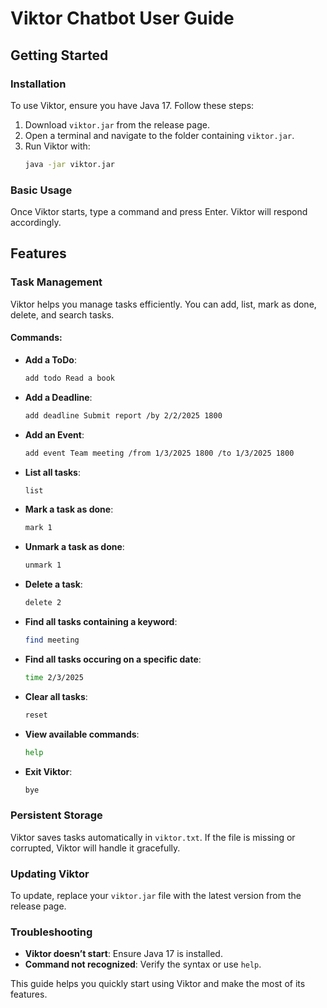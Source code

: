 # Viktor Chatbot User Guide

## Getting Started
### Installation
To use Viktor, ensure you have Java 17. Follow these steps:
1. Download `viktor.jar` from the release page.
2. Open a terminal and navigate to the folder containing `viktor.jar`.
3. Run Viktor with:
   ```sh
   java -jar viktor.jar
   ```

### Basic Usage
Once Viktor starts, type a command and press Enter. Viktor will respond accordingly.

## Features
### Task Management
Viktor helps you manage tasks efficiently. You can add, list, mark as done, delete, and search tasks.

#### Commands:
- **Add a ToDo**:
  ```sh
  add todo Read a book
  ```
- **Add a Deadline**:
  ```sh
  add deadline Submit report /by 2/2/2025 1800
  ```
- **Add an Event**:
  ```sh
  add event Team meeting /from 1/3/2025 1800 /to 1/3/2025 1800
  ```
- **List all tasks**:
  ```sh
  list
  ```
- **Mark a task as done**:
  ```sh
  mark 1
  ```
- **Unmark a task as done**:
  ```sh
  unmark 1
  ```
- **Delete a task**:
  ```sh
  delete 2
  ```
- **Find all tasks containing a keyword**:
  ```sh
  find meeting
  ```
- **Find all tasks occuring on a specific date**:
  ```sh
  time 2/3/2025
  ```
- **Clear all tasks**:
  ```sh
  reset
  ```
- **View available commands**:
  ```sh
  help
  ```
- **Exit Viktor**:
  ```sh
  bye
  ```


### Persistent Storage
Viktor saves tasks automatically in `viktor.txt`. If the file is missing or corrupted, Viktor will handle it gracefully.

### Updating Viktor
To update, replace your `viktor.jar` file with the latest version from the release page.

### Troubleshooting
- **Viktor doesn’t start**: Ensure Java 17 is installed.
- **Command not recognized**: Verify the syntax or use `help`.

This guide helps you quickly start using Viktor and make the most of its features.


